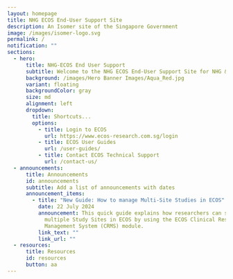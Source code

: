 ```yaml
---
layout: homepage
title: NHG ECOS End-User Support Site
description: An Isomer site of the Singapore Government
image: /images/isomer-logo.svg
permalink: /
notification: ""
sections:
  - hero:
      title: NHG-ECOS End User Support
      subtitle: Welcome to the NHG ECOS End-User Support Site for NHG & NUHS Staff
      background: /images/Hero Banner Images/Aqua_Red.jpg
      variant: floating
      backgroundColor: gray
      size: md
      alignment: left
      dropdown:
        title: Shortcuts...
        options:
          - title: Login to ECOS
            url: https://www.ecos-research.com.sg/login
          - title: ECOS User Guides
            url: /user-guides/
          - title: Contact ECOS Technical Support
            url: /contact-us/
  - announcements:
      title: Announcements
      id: announcements
      subtitle: Add a list of announcements with dates
      announcement_items:
        - title: "New Guide: How to manage Multi-Site Studies in ECOS"
          date: 22 July 2024
          announcement: This quick guide explains how researchers can set up and manage
            multiple Study Sites in ECOS by using the ECOS Clinical Research
            Management System (CRMS) module.
          link_text: ""
          link_url: ""
  - resources:
      title: Resources
      id: resources
      button: aa
---
```

